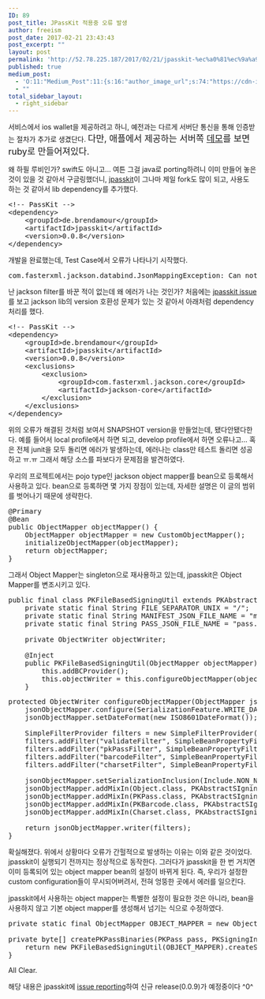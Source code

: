 ```yaml
---
ID: 89
post_title: JPassKit 적용중 오류 발생
author: freeism
post_date: 2017-02-21 23:43:43
post_excerpt: ""
layout: post
permalink: 'http://52.78.225.187/2017/02/21/jpasskit-%ec%a0%81%ec%9a%a9%ec%a4%91-%ec%98%a4%eb%a5%98-%eb%b0%9c%ec%83%9d/'
published: true
medium_post:
  - 'O:11:"Medium_Post":11:{s:16:"author_image_url";s:74:"https://cdn-images-1.medium.com/fit/c/200/200/1*AF4W2zIiN9sHi6zSId7oSw.png";s:10:"author_url";s:37:"https://medium.com/@hyeonhomartinkang";s:11:"byline_name";N;s:12:"byline_email";N;s:10:"cross_link";s:3:"yes";s:2:"id";s:12:"cbb66025b0fd";s:21:"follower_notification";s:2:"no";s:7:"license";s:19:"all-rights-reserved";s:14:"publication_id";s:2:"-1";s:6:"status";s:5:"draft";s:3:"url";s:50:"https://medium.com/@hyeonhomartinkang/cbb66025b0fd";}'
  - ""
total_sidebar_layout:
  - right_sidebar
---
```

서비스에서 ios wallet을 제공하려고 하니, 예전과는 다르게 서버단 통신을 통해 인증받는 절차가 추가로 생겼단다. <span style="font-size: 18px;">다만, 애플에서 제공하는 서버쪽 [데모](https://developer.apple.com/library/content/documentation/UserExperience/Conceptual/PassKit_PG/index.html#//apple_ref/doc/uid/TP40012195)를 보면 ruby로 만들어져있다.</span>

왜 하필 루비인가? swift도 아니고... 여튼 그걸 java로 porting하려니 이미 만들어 놓은 것이 있을 것 같아서 구글링했더니, [jpasskit](https://www.google.co.kr/url?sa=t&amp;rct=j&amp;q=&amp;esrc=s&amp;source=web&amp;cd=1&amp;cad=rja&amp;uact=8&amp;ved=0ahUKEwiU65GN3q3RAhWBQZQKHbGAAZYQFgggMAA&amp;url=https%3A%2F%2Fgithub.com%2Fdrallgood%2Fjpasskit&amp;usg=AFQjCNH6lvlwdYkacoqqVValEtwGNUYG3w)이 그나마 제일 fork도 많이 되고, 사용도 하는 것 같아서 lib dependency를 추가했다.
<pre class="lang:default decode:true">&lt;!-- PassKit --&gt;
&lt;dependency&gt;
    &lt;groupId&gt;de.brendamour&lt;/groupId&gt;
    &lt;artifactId&gt;jpasskit&lt;/artifactId&gt;
    &lt;version&gt;0.0.8&lt;/version&gt;
&lt;/dependency&gt;</pre>
개발을 완료했는데, Test Case에서 오류가 나타나기 시작했다.
<pre class="lang:sh decode:true">com.fasterxml.jackson.databind.JsonMappingException: Can not resolve PropertyFilter with id 'validateFilter'; no FilterProvider configured</pre>
난 jackson filter를 바꾼 적이 없는데 왜 에러가 나는 것인가? 처음에는 [jpasskit issue](https://github.com/drallgood/jpasskit/issues/38)를 보고 jackson lib의 version 호환성 문제가 있는 것 같아서 아래처럼 dependency처리를 했다.
<pre class="lang:yaml decode:true">&lt;!-- PassKit --&gt;
&lt;dependency&gt;
    &lt;groupId&gt;de.brendamour&lt;/groupId&gt;
    &lt;artifactId&gt;jpasskit&lt;/artifactId&gt;
    &lt;version&gt;0.0.8&lt;/version&gt;
    &lt;exclusions&gt;
        &lt;exclusion&gt;
            &lt;groupId&gt;com.fasterxml.jackson.core&lt;/groupId&gt;
            &lt;artifactId&gt;jackson-core&lt;/artifactId&gt;
        &lt;/exclusion&gt;
    &lt;/exclusions&gt;
&lt;/dependency&gt;</pre>
위의 오류가 해결된 것처럼 보여서 SNAPSHOT version을 만들었는데, 됐다안됐다한다. 예를 들어서 local profile에서 하면 되고, develop profile에서 하면 오류나고... 혹은 전체 junit을 모두 돌리면 에러가 발생하는데, 에러나는 class만 테스트 돌리면 성공하고 ㅠ.ㅠ 그래서 해당 소스를 파보다가 문제점을 발견하였다.

우리의 프로젝트에서는 pojo type인 jackson object mapper를 bean으로 등록해서 사용하고 있다. bean으로 등록하면 몇 가지 장점이 있는데, 자세한 설명은 이 글의 범위를 벗어나기 때문에 생략한다.
<pre class="lang:java decode:true">@Primary
@Bean
public ObjectMapper objectMapper() {
    ObjectMapper objectMapper = new CustomObjectMapper();
    initializeObjectMapper(objectMapper);
    return objectMapper;
}</pre>
그래서 Object Mapper는 singleton으로 재사용하고 있는데, jpasskit은 Object Mapper를 변조시키고 있다.
<pre class="lang:java decode:true">public final class PKFileBasedSigningUtil extends PKAbstractSIgningUtil {
    private static final String FILE_SEPARATOR_UNIX = "/";
    private static final String MANIFEST_JSON_FILE_NAME = "manifest.json";
    private static final String PASS_JSON_FILE_NAME = "pass.json";

    private ObjectWriter objectWriter;

    @Inject
    public PKFileBasedSigningUtil(ObjectMapper objectMapper) {
        this.addBCProvider();
        this.objectWriter = this.configureObjectMapper(objectMapper);
    }</pre>
<pre class="lang:java decode:true">protected ObjectWriter configureObjectMapper(ObjectMapper jsonObjectMapper) {
    jsonObjectMapper.configure(SerializationFeature.WRITE_DATES_AS_TIMESTAMPS, false);
    jsonObjectMapper.setDateFormat(new ISO8601DateFormat());
    
    SimpleFilterProvider filters = new SimpleFilterProvider();
    filters.addFilter("validateFilter", SimpleBeanPropertyFilter.serializeAllExcept(new String[]{"valid", "validationErrors"}));
    filters.addFilter("pkPassFilter", SimpleBeanPropertyFilter.serializeAllExcept(new String[]{"valid", "validationErrors", "foregroundColorAsObject", "backgroundColorAsObject", "labelColorAsObject", "passThatWasSet"}));
    filters.addFilter("barcodeFilter", SimpleBeanPropertyFilter.serializeAllExcept(new String[]{"valid", "validationErrors", "messageEncodingAsString"}));
    filters.addFilter("charsetFilter", SimpleBeanPropertyFilter.filterOutAllExcept(new String[]{"name"}));
    
    jsonObjectMapper.setSerializationInclusion(Include.NON_NULL);
    jsonObjectMapper.addMixIn(Object.class, PKAbstractSIgningUtil.ValidateFilterMixIn.class);
    jsonObjectMapper.addMixIn(PKPass.class, PKAbstractSIgningUtil.PkPassFilterMixIn.class);
    jsonObjectMapper.addMixIn(PKBarcode.class, PKAbstractSIgningUtil.BarcodeFilterMixIn.class);
    jsonObjectMapper.addMixIn(Charset.class, PKAbstractSIgningUtil.CharsetFilterMixIn.class);
    
    return jsonObjectMapper.writer(filters);
}</pre>
확실해졌다. 위에서 상황마다 오류가 간헐적으로 발생하는 이유는 이와 같은 것이었다. jpasskit이 실행되기 전까지는 정상적으로 동작한다. 그러다가 jpasskit을 한 번 거치면 이미 등록되어 있는 object mapper bean의 설정이 바뀌게 된다. 즉, 우리가 설정한 custom configuration들이 무시되어버려서, 전혀 엉뚱한 곳에서 에러를 일으킨다.

jpasskit에서 사용하는 object mapper는 특별한 설정이 필요한 것은 아니라, bean을 사용하지 않고 기본 object mapper를 생성해서 넘기는 식으로 수정하였다.
<pre class="lang:java decode:true">private static final ObjectMapper OBJECT_MAPPER = new ObjectMapper();

private byte[] createPKPassBinaries(PKPass pass, PKSigningInformation pkSigningInformation, InputStream thumbnail, InputStream thumbnail2x) throws Exception {
    return new PKFileBasedSigningUtil(OBJECT_MAPPER).createSignedAndZippedPkPassArchive(pass, createPKPassTemplate(thumbnail, thumbnail2x), pkSigningInformation);
}</pre>
All Clear.

해당 내용은 jpasskit에 [issue reporting](https://github.com/drallgood/jpasskit/issues/76)하여 신규 release(0.0.9)가 예정중이다 ^0^